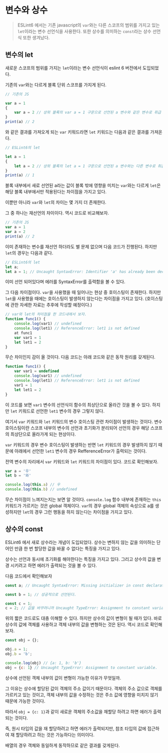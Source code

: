 # 변수와 상수

> ESLint6 에서는 기존 javascript의 `var`와는 다른 스코프의 범위를 가지고 있는 `let`이라는 변수 선언식을 사용한다. 또한 상수를 의미하는 `const`라는 상수 선언식 또한 생겨났다.

## 변수의 let

새로운 스코프의 범위를 가지는 `let`이라는 변수 선언식이 eslint 6 버전에서 도입되었다.

기존의 `var`와는 다르게 블록 단위 스코프를 가지게 된다.

```javascript
// 기존의 JS

var a = 1
{
    var a = 2 // 상위 블록의 var a = 1 구문으로 선언된 a 변수와 같은 변수로 취급
}    
print(a) // 2
```
와 같은 결과를 가져오게 되는 `var` 키워드라면 `let` 키워드는 다음과 같은 결과를 가져온다.

```javascript
// ESLint6의 let

let a = 1
{
    let a = 2 // 상위 블록의 let a = 1 구문으로 선언된 a 변수와는 다른 변수로 취급
}
print(a) // 1
```

블록 내부에서 새로 선언된 a라는 값이 블록 밖에 영향을 미치는 `var`와는 다르게 `let`은 해당 블록 내부에서만 적용된다는 차이점을 가지고 있다.

이뿐만 아니라 `var`와 `let`의 차이는 몇 가지 더 존재한다.

그 중 하나는 재선언의 차이이다. 역시 코드로 비교해보자.
```javascript
// 기존의 JS
var a = 1
var a = 2
print(a) // 2
```
이미 존재하는 변수를 재선언 하더라도 별 문제 없으며 다음 코드가 진행된다. 하지만 `let`의 경우는 다음과 같다.

```javascript
// ESLint6의 let
let a;
let a = 1; // Uncaught SyntaxError: Identifier 'a' has already been declared
```
이미 선언 되어있다며 에러를 SyntaxError를 출력함을 볼 수 있다.

그 다음 차이점이다. `var`을 사용했을 때 일어나는 현상 중 호이스팅이 존재한다. 하지만 `let`을 사용했을 때에는 호이스팅이 발생하지 않는다는 차이점을 가지고 있다. (호이스팅에 관한 자세한 자료는 추후에 작성할 예정이다.)

```javascript
// var와 let의 차이점을 한 코드내에서 보자.
function func1() {
    console.log(var1) // undefined
    console.log(let1) // ReferenceError: let1 is not defined
    at func1
    var var1 = 1
    let let1 = 2
}
```
무슨 차이인지 감이 올 것이다. 다음 코드는 아래 코드와 같은 동작 원리를 갖게된다.
```javascript
function func1() {
    var var1 = undefined
    console.log(var1) // undefined
    console.log(let1) // ReferenceError: let1 is not defined
    var1 = 1
    let let1 = 2
}
```
이 코드를 보면 `var1` 변수의 선언식이 함수의 최상단으로 올라간 것을 볼 수 있다. 하지만 `let` 키워드로 선언한 `let1` 변수의 경우 그렇지 않다. 

여기서 `var` 키워드와 `let` 키워드의 변수 호이스팅 관련 차이점이 발생하는 것이다. 변수 호이스팅이란 스코프 내부의 변수의 선언과 초기화가 분리되어 선언의 경우 해당 스코프의 최상단으로 올라가게 되는 현상이다. 

`var` 키워드의 경우 변수 호이스팅이 발생하는 반면 `let` 키워드의 경우 발생하지 않기 때문에 아래에서 선언한 `let1` 변수의 경우 RefferenceError가 출력되는 것이다.

전역 변수의 자리에서 `var` 키워드와 `let` 키워드의 차이점이 있다. 코드로 확인해보자.
```javascript
var a = '우'
let b = '와'

console.log(this.a) // 우
console.log(this.b) // undefined
```

무슨 차이점이 느껴지는지는 보면 알 것이다. `console.log` 함수 내부에 존재하는 `this` 키워드가 가르키는 것은 global 객체이다. `var`의 경우 global 객체의 속성으로 a를 생성하지만 `let`의 경우 그런 행동을 하지 않는다는 차이점을 가지고 있다.


## 상수의 const

ESLint6 에서 새로 상수라는 개념이 도입되었다. 상수는 변하지 않는 값을 의미하는 단어인 만큼 한 번 할당한 값을 바꿀 수 없다는 특징을 가지고 있다.

상수는 선언과 동시에 초기화를 해야한다는 특징을 가지고 있다. 그리고 상수의 값을 변경 시키려고 하면 에러가 출력되는 것을 볼 수 있다. 

다음 코드에서 확인해보자
```javascript
const a; // Uncaught SyntaxError: Missing initializer in const declaration라며 초기화를 하라고 에러를 출력한다.

const b = 1; // 성공적으로 선언된다.

const c = 1;
c = 2; // 값을 바꾸려니까 Uncaught TypeError: Assignment to constant variable.라는 에러가 출력된다.
```

위의 짧은 코드로도 대충 이해할 수 있다. 하지만 상수의 값이 변형이 될 때가 있다. 바로 상수의 값에 객체를 사용하고 객체 내부의 값을 변형하는 것은 된다. 역시 코드로 확인해보자.

```javascript
const obj = {};

obj.a = 1;
obj.b = 'b';

console.log(obj) // {a: 1, b: 'b'}
obj = {c: 1} // Uncaught TypeError: Assignment to constant variable.
```
상수에 선언된 객체 내부의 값이 변형이 가능한 이유가 무엇일까.

그 이유는 상수에 할당된 값이 객체의 주소 값이기 때문이다. 객체의 주소 값으로 객체를 가르키고 있는 것이고, 객체 내부의 값을 수정하는 것은 주소 값에 영향을 미치지 않기 때문에 가능한 것이다.

따라서 `obj = {c: 1}`과 같이 새로운 객체의 주소값을 재할당 하려고 하면 에러가 출력되는 것이다.

즉, 원시 타입의 값을 재 할당하려고 하면 에러가 출력되지만, 참조 타입의 값에 접근하여 재 할당하려고 하는 것은 가능하다는 의미이다.

배열의 경우 객체와 동일하게 동작하므로 같은 결과를 갖게된다.